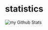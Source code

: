 # statistics
<img align="center" src="https://github-readme-stats.vercel.app/api?username=geborne&include_all_commits=true&count_private=true&show_icons=true&line_height=20&title_color=ff6500&icon_color=ff6500&text_color=A1A1A1&bg_color=0,000000,1e0500" alt="my Github Stats"/>
